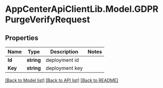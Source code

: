 # AppCenterApiClientLib.Model.GDPRPurgeVerifyRequest
## Properties

Name | Type | Description | Notes
------------ | ------------- | ------------- | -------------
**Id** | **string** | deployment id | 
**Key** | **string** | deployment key | 

[[Back to Model list]](../README.md#documentation-for-models) [[Back to API list]](../README.md#documentation-for-api-endpoints) [[Back to README]](../README.md)

